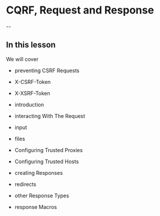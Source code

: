 # CQRF, Request and Response

--
## In this lesson
We will cover
- preventing CSRF Requests
- X-CSRF-Token
- X-XSRF-Token

- introduction
- interacting With The Request
- input
- files

- Configuring Trusted Proxies
- Configuring Trusted Hosts
- creating Responses
- redirects
- other Response Types
- response Macros